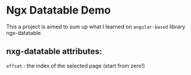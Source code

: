 # Ngx Datatable Demo
This a project is aimed to sum up what I learned on `angular-based` library ngx-datatable.

## nxg-datatable attributes:
`offset` : the index of the selected page (start from zero!)
